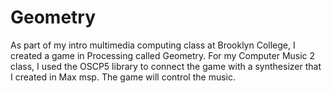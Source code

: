 # Geometry
As part of my intro multimedia computing class at Brooklyn College, I created a game in Processing called Geometry. 
For my Computer Music 2 class, I used the OSCP5 library to connect the game with a synthesizer that I created in Max msp. 
The game will control the music.
